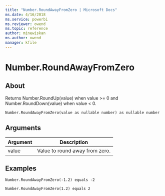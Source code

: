 ```yaml
---
title: "Number.RoundAwayFromZero | Microsoft Docs"
ms.date: 4/16/2018
ms.service: powerbi
ms.reviewer: owend
ms.topic: reference
author: minewiskan
ms.author: owend
manager: kfile
---
```

# Number.RoundAwayFromZero

  
## About  
Returns Number.RoundUp(value) when value &gt;= 0 and Number.RoundDown(value) when value &lt; 0.  
  
```  
Number.RoundAwayFromZero(value as nullable number) as nullable number  
```  
  
## Arguments  
  
|Argument|Description|  
|------------|---------------|  
|value|Value to round away from zero.|  
  
## Examples  
  
```  
Number.RoundAwayFromZero(-1.2) equals -2  
```  
  
```  
Number.RoundAwayFromZero(1.2) equals 2  
```  
